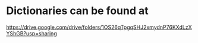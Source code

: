 # Dictionaries can be found at
https://drive.google.com/drive/folders/1OS26qTpgqSHJ2xmydnP76KXdLzXYShGB?usp=sharing
